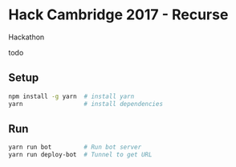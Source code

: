 # Hack Cambridge 2017 - Recurse

Hackathon

todo

## Setup

```sh
npm install -g yarn  # install yarn
yarn                 # install dependencies
```

## Run

```sh
yarn run bot         # Run bot server
yarn run deploy-bot  # Tunnel to get URL
```
